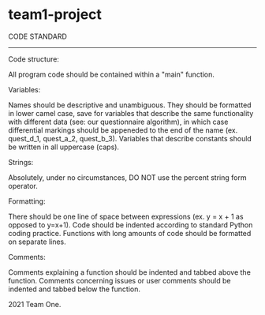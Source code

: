 # team1-project

CODE STANDARD
***********************

Code structure:

All program code should be contained within a "main" function.

Variables:

Names should be descriptive and unambiguous. They should be formatted in lower camel case, save for variables that describe the same functionality with different data (see: our questionnaire algorithm), in which case differential markings should be appeneded to the end of the name (ex. quest_d_1, quest_a_2, quest_b_3). Variables that describe constants should be written in all uppercase (caps). 

Strings:

Absolutely, under no circumstances, DO NOT use the percent string form operator.

Formatting:

There should be one line of space between expressions (ex. y = x + 1 as opposed to y=x+1). Code should be indented according to standard Python coding practice. Functions with long amounts of code should be formatted on separate lines. 

Comments:

Comments explaining a function should be indented and tabbed above the function. Comments concerning issues or user comments should be indented and tabbed below the function.


2021 Team One.

